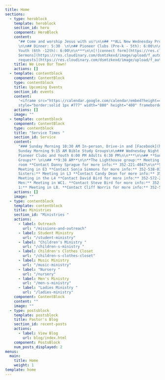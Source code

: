 ```yaml
---
title: Home
sections:
  - type: heroblock
    template: heroblock
    section_id: hero
    component: HeroBlock
    content:
      "## Come and worship Jesus with us!\n\n## **ALL New Wednesday Programs**
      \n\n## Dinner: 5:30  \n\n## Pioneer Clubs (Pre-k - 5th): 6:00\n\n## Eagle Wings
      Youth (6th -12th): 6:00\n\n***\n\n[![connect form](https://res.cloudinary.com/dsmtzkexd/image/upload/f_auto,q_auto/v1598372533/DA446331-1DC1-4648-90D1-D3967A2C6F7A.png)](https://forms.gle/651RQkxsmr3C6CMV8)\n\n[![gospel](https://res.cloudinary.com/dsmtzkexd/image/upload/q_auto:good/v1607537160/IMG_2359.png)](/gospel)\n\n[![Recent
      Sermons](https://res.cloudinary.com/dsmtzkexd/image/upload/f_auto,q_auto/v1598372543/DACB6D80-3F77-464C-A131-6D3E28F7BADF.png)](https://www.facebook.com/groups/FBCBronson/)\n\n[![Prayer
      requests](https://res.cloudinary.com/dsmtzkexd/image/upload/f_auto,q_auto/v1598372534/EA3605CB-5160-466C-9164-C8644F5E9D7F.png)](https://forms.gle/duinCZesEGRo8xDs9)\n\n[![Pioneer Clubs Sign-up](https://res.cloudinary.com/dsmtzkexd/image/upload/f_auto,q_auto/v1629253852/pionner.jpg)](https://forms.gle/syYxcRhbURTo7QGf8)"
    title: We Love Our Town!
    actions: []
  - template: contentblock
    component: ContentBlock
    type: contentblock
    title: Upcoming Events
    section_id: events
    content:
      '<iframe src="https://calendar.google.com/calendar/embed?height=400&amp;wkst=1&amp;bgcolor=%234285F4&amp;ctz=America%2FNew_York&amp;src=cjEwZTRrM3AzN21hMG81cHJqcmg1aGVyZ3NAZ3JvdXAuY2FsZW5kYXIuZ29vZ2xlLmNvbQ&amp;src=ZW4udXNhI2hvbGlkYXlAZ3JvdXAudi5jYWxlbmRhci5nb29nbGUuY29t&amp;color=%23C0CA33&amp;color=%230B8043&amp;title=Upcoming%20Events&amp;showTz=0&amp;showCalendars=0&amp;mode=AGENDA"
      style="border:solid 1px #777" width="800" height="400" frameborder="0" scrolling="no"></iframe>'
    actions: []
    image: ""
  - template: contentblock
    component: ContentBlock
    type: contentblock
    title: "Service Times "
    section_id: Service
    content:
      "### Sunday Morning 10:30 AM In-person, Drive-in and [Facebook](https://www.facebook.com/groups/FBCBronson/)\n\n###
      Sunday Morning 9:15 AM Bible Study Groups\n\n### Wednesday Night Dinner 5:30,
      Pioneer Clubs and Youth 6:00 PM Adults 6:30 PM\n\n***\n\n## **Sunday Bible Study
      Groups** \n\n## **9:30 AM**\n\n**The Lighthouse group:** Meeting in the lighthouse
      room **Contact Danny Sprague for more info:** 352-221-4847\n\n**Senior Ladies:**
      Meeting in E3 **Contact Sonja Simmons for more info:** 352-538-0398\n\n**Soul
      Sisters:** Meeting in L3 **Contact Candy Dean for more info:** 352-214-0015\n\n**Fishermen:**
      Meeting in the L4 **Contact David Bird for more info:** 352-572-2674\n\n**Senior
      Men:** Meeting in WC1. **Contact Steve Bird for more info:** 352-817-4711\n\n**Adult
      1:** Meeting in L8. **Contact Cliff Norris for more info:** 352-538-7609"
    actions: []
    image: ""
  - type: contentblock
    template: contentblock
    title: Ministries
    section_id: "Ministries "
    actions:
      - label: Outreach
        url: "/missions-and-outreach"
      - label: Student Ministry
        url: "/student-ministry"
      - label: "Children's Ministry "
        url: "/children-s-ministry "
      - label: Children's Clothes Closet
        url: "/children-s-clothes-closet"
      - label: Music Ministry
        url: "/music-ministry"
      - label: "Nursery "
        url: "/nursery"
      - label: Men's Ministry
        url: "/men-s-ministry"
      - label: "Ladies Ministry "
        url: "/ladies-ministry"
    component: ContentBlock
    content: ""
    image: ""
  - type: postsblock
    template: postsblock
    title: Pastor's Blog
    section_id: recent-posts
    actions:
      - label: View Blog
        url: blog/index.html
    component: PostsBlock
    num_posts_displayed: 2
menus:
  main:
    title: Home
    weight: 1
template: home
---
```

